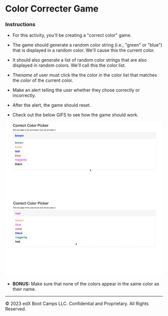 # Color Correcter Game

### Instructions

* For this activity, you'll be creating a "correct color" game.

* The game should generate a random color string (i.e., "green" or "blue") that is displayed in a random color. We'll cause this the current color.

* It should also generate a list of random color strings that are also displayed in random colors. We'll call this the color list.

* The*name* of  user must click the the color in the color list that matches the *color* of the current color.

* Make an alert telling the user whether they chose correctly or incorrectly.

* After the alert, the game should reset.

* Check out the below GIFS to see how the game should work.

![correct color example](images/correctColorExampleWin.gif)
![correct color example](images/correctColorExampleLose.gif)

* **BONUS:** Make sure that none of the colors appear in the same color as their name.

---

© 2023 edX Boot Camps LLC. Confidential and Proprietary. All Rights Reserved.

